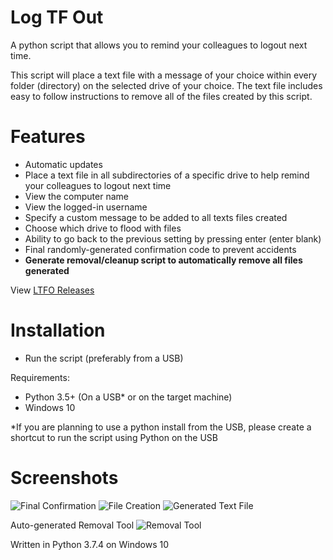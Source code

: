 # Log TF Out
A python script that allows you to remind your colleagues to logout next time.

This script will place a text file with a message of your choice within every folder (directory) on the selected drive of your choice.
The text file includes easy to follow instructions to remove all of the files created by this script.

# Features
- Automatic updates
- Place a text file in all subdirectories of a specific drive to help remind your colleagues to logout next time
- View the computer name
- View the logged-in username
- Specify a custom message to be added to all texts files created
- Choose which drive to flood with files
- Ability to go back to the previous setting by pressing enter (enter blank)
- Final randomly-generated confirmation code to prevent accidents
- **Generate removal/cleanup script to automatically remove all files generated**

View [LTFO Releases](https://github.com/smcclennon/LTFO/releases)
# Installation
- Run the script (preferably from a USB)

Requirements:
- Python 3.5+ (On a USB* or on the target machine)
- Windows 10

*If you are planning to use a python install from the USB, please create a shortcut to run the script using Python on the USB

# Screenshots
![Final Confirmation](https://imgur.com/PPMd3Mv.png)
![File Creation](https://i.imgur.com/2hwxeuN.png)
![Generated Text File](https://i.imgur.com/fKlbsDP.png)

Auto-generated Removal Tool
![Removal Tool](https://i.imgur.com/1Ke52fA.png)

Written in Python 3.7.4 on Windows 10
